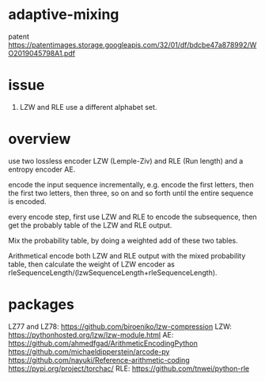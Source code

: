 # adaptive-mixing
patent https://patentimages.storage.googleapis.com/32/01/df/bdcbe47a878992/WO2019045798A1.pdf

# issue
1. LZW and RLE use a different alphabet set.

# overview
use two lossless encoder LZW (Lemple-Ziv) and RLE (Run length) and a entropy encoder AE.

encode the input sequence incrementally, e.g. encode the first letters, then the first two letters, then three, so on and so forth until the entire sequence is encoded.

every encode step, first use LZW and RLE to encode the subsequence, then get the probably table of the LZW and RLE output. 

Mix the probability table, by doing a weighted add of these two tables.

Arithmetical encode both LZW and RLE output with the mixed probability table, then calculate the weight of LZW encoder as rleSequenceLength/(lzwSequenceLength+rleSequenceLength).

# packages
LZ77 and LZ78: https://github.com/biroeniko/lzw-compression
LZW: https://pythonhosted.org/lzw/lzw-module.html
AE: https://github.com/ahmedfgad/ArithmeticEncodingPython
https://github.com/michaeldipperstein/arcode-py
https://github.com/nayuki/Reference-arithmetic-coding
https://pypi.org/project/torchac/
RLE: https://github.com/tnwei/python-rle
